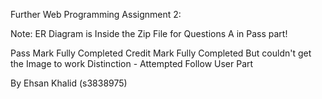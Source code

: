 Further Web Programming Assignment 2:

Note: ER Diagram is Inside the Zip File for Questions A in Pass part!

Pass Mark Fully Completed
Credit Mark Fully Completed But couldn't get the Image to work
Distinction - Attempted Follow User Part

By Ehsan Khalid (s3838975)